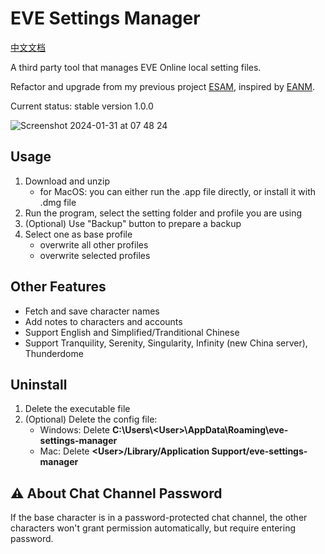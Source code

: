 # EVE Settings Manager

[中文文档](/docs/README_CN.md)

A third party tool that manages EVE Online local setting files.

Refactor and upgrade from my previous project [ESAM](https://github.com/mintnick/ESAM), inspired by [EANM](https://github.com/FontaineRiant/EANM).

Current status: stable version 1.0.0

![Screenshot 2024-01-31 at 07 48 24](https://github.com/mintnick/eve-settings-manager/assets/14357052/291cff8b-4b5b-4ffe-b65a-297afb0768aa)

## Usage

1. Download and unzip
    - for MacOS: you can either run the .app file directly, or install it with .dmg file
2. Run the program, select the setting folder and profile you are using
3. (Optional) Use "Backup" button to prepare a backup
4. Select one as base profile
    - overwrite all other profiles
    - overwrite selected profiles

## Other Features

- Fetch and save character names
- Add notes to characters and accounts
- Support English and Simplified/Tranditional Chinese
- Support Tranquility, Serenity, Singularity, Infinity (new China server), Thunderdome

## Uninstall

1. Delete the executable file
2. (Optional) Delete the config file:
    - Windows: Delete **C:\Users\\\<User>\AppData\Roaming\eve-settings-manager**
    - Mac: Delete **\<User>/Library/Application Support/eve-settings-manager**

## :warning: About Chat Channel Password

If the base character is in a password-protected chat channel, the other characters won't grant permission automatically, but require entering password.